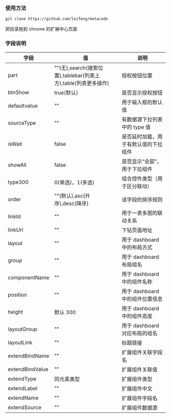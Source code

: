 ### 使用方法

```
git clone https://github.com/leifeng/metacode
```

把目录拖到 chrome 的扩展中心页面

### 字段说明

| 字段            | 值                                                             | 说明                                 |
| --------------- | -------------------------------------------------------------- | ------------------------------------ |
| part            | ""(无),search(搜索位置),tablebar(列表上方),table(列表更多操作) | 授权按钮位置                         |
| btnShow         | true(默认)                                                     | 是否显示授权按钮                     |
| defaultvalue    | ""                                                             | 用于输入框的默认值                   |
| sourceType      | ""                                                             | 有数据源下拉列表中的 type 值         |
| isWait          | false                                                          | 是否延时加载，用于有默认值的下拉组件 |
| showAll         | false                                                          | 是否显示“全部”，用于下拉组件         |
| type300         | 0(单选)，1(多选)                                               | 组合控件类型（用于区分联动）         |
| order           | ""(默认),asc(升序),desc(降序)                                  | 该字段的排序规则                     |
| linkId          | ""                                                             | 用于一表多图的联动关系               |
| linkUrl         | ""                                                             | 下钻页面地址                         |
| layout          | ""                                                             | 用于 dashboard 中的布局方式          |
| group           | ""                                                             | 用于 dashboard 布局组名              |
| componentName   | ""                                                             | 用于 dashboard 中的组件名称          |
| position        | ""                                                             | 用于 dashboard 中的组件位置信息      |
| height          | 默认 300                                                       | 用于 dashboard 中的组件高度          |
| layoutGroup     | ""                                                             | 用于 dashboard 对应布局的组名        |
| layoutLink      | ""                                                             | 标题链接                             |
| extendBindName  | ""                                                             | 扩展组件关联字段名                   |
| extendBindValue | ""                                                             | 扩展组件关联值                       |
| extendType      | 同元素类型                                                     | 扩展组件类型                         |
| extendLabel     | ""                                                             | 扩展组件中文                         |
| extendName      | ""                                                             | 扩展组件字段名                       |
| extendSource    | ""                                                             | 扩展组件数据源                       |
